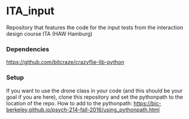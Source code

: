 # ITA_input
Repository that features the code for the input tests from the interaction design course ITA (HAW Hamburg)

### Dependencies
https://github.com/bitcraze/crazyflie-lib-python

### Setup
If you want to use the drone class in your code (and this should be your goal if you are here), clone this repository and set the pythonpath to the location of the repo.
How to add to the pythonpath: https://bic-berkeley.github.io/psych-214-fall-2016/using_pythonpath.html


